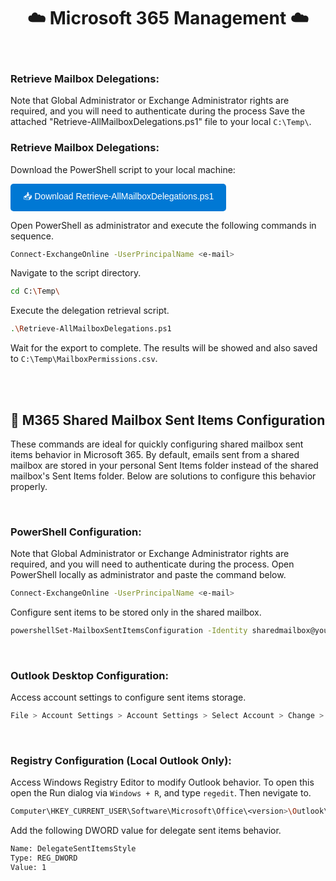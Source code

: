 <div align="center">
 
# ☁️ Microsoft 365 Management ☁️

<br/>
</div>

### Retrieve Mailbox Delegations:
Note that Global Administrator or Exchange Administrator rights are required, and you will need to authenticate during the process
Save the attached "Retrieve-AllMailboxDelegations.ps1" file to your local `C:\Temp\`.

### Retrieve Mailbox Delegations:
Download the PowerShell script to your local machine:

<a href="./Retrieve-AllMailboxDelegations.ps1" download="Retrieve-AllMailboxDelegations.ps1">
  <button style="background-color: #0078d4; color: white; padding: 10px 20px; border: none; border-radius: 5px; cursor: pointer; font-size: 14px;">
    📥 Download Retrieve-AllMailboxDelegations.ps1
  </button>
</a>

Open PowerShell as administrator and execute the following commands in sequence.
```bash
Connect-ExchangeOnline -UserPrincipalName <e-mail>
```

Navigate to the script directory.
```bash
cd C:\Temp\
```

Execute the delegation retrieval script.
```bash
.\Retrieve-AllMailboxDelegations.ps1
```

Wait for the export to complete. The results will be showed and also saved to `C:\Temp\MailboxPermissions.csv`.

<br>
<br>

## 📮 M365 Shared Mailbox Sent Items Configuration
These commands are ideal for quickly configuring shared mailbox sent items behavior in Microsoft 365. By default, emails sent from a shared mailbox are stored in your personal Sent Items folder instead of the shared mailbox's Sent Items folder. Below are solutions to configure this behavior properly.

<br>

### PowerShell Configuration:
Note that Global Administrator or Exchange Administrator rights are required, and you will need to authenticate during the process.
Open PowerShell locally as administrator and paste the command below.
```bash
Connect-ExchangeOnline -UserPrincipalName <e-mail>
```

Configure sent items to be stored only in the shared mailbox.
```bash
powershellSet-MailboxSentItemsConfiguration -Identity sharedmailbox@yourdomain.com -SendAsItemsCopiedTo From -SendOnBehalfOfItemsCopiedTo From
```

<br>

### Outlook Desktop Configuration:
Access account settings to configure sent items storage.
```bash
File > Account Settings > Account Settings > Select Account > Change > More Settings > Advanced
```

<br>

### Registry Configuration (Local Outlook Only):
Access Windows Registry Editor to modify Outlook behavior. To open this open the Run dialog via `Windows + R`, and type `regedit`.
Then nevigate to.
```bash
Computer\HKEY_CURRENT_USER\Software\Microsoft\Office\<version>\Outlook\Preferences
```

Add the following DWORD value for delegate sent items behavior.
```bash
Name: DelegateSentItemsStyle
Type: REG_DWORD  
Value: 1
```
